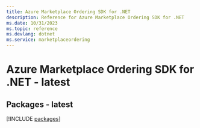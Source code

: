 ```yaml
---
title: Azure Marketplace Ordering SDK for .NET
description: Reference for Azure Marketplace Ordering SDK for .NET
ms.date: 10/31/2023
ms.topic: reference
ms.devlang: dotnet
ms.service: marketplaceordering
---
```

# Azure Marketplace Ordering SDK for .NET - latest
## Packages - latest
[!INCLUDE [packages](marketplace-ordering-index.md)]